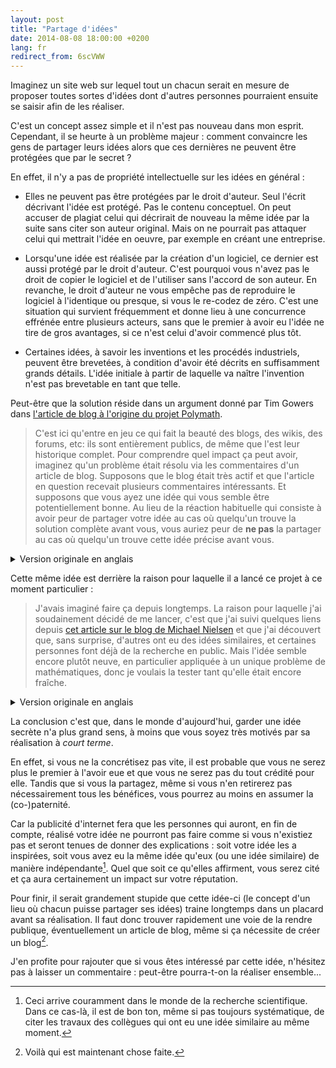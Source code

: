 ```yaml
---
layout: post
title: "Partage d'idées"
date: 2014-08-08 18:00:00 +0200
lang: fr
redirect_from: 6scVWW
---
```


Imaginez un site web sur lequel tout un chacun
serait en mesure de proposer toutes sortes d'idées dont d'autres
personnes pourraient ensuite se saisir afin de les réaliser.

C'est un concept assez simple
et il n'est pas nouveau dans mon esprit.
Cependant, il se heurte à un problème majeur :
comment convaincre les gens de partager leurs idées
alors que ces dernières ne peuvent être protégées que par le secret ?

En effet, il n'y a pas de propriété intellectuelle sur les idées en général :

* Elles ne peuvent pas être protégées par le droit d'auteur.
Seul l'écrit décrivant l'idée est protégé. Pas le contenu conceptuel.
On peut accuser de plagiat celui qui décrirait de nouveau la même idée par la
suite sans citer son auteur original. Mais on ne pourrait pas attaquer celui
qui mettrait l'idée en oeuvre, par exemple en créant une entreprise.

* Lorsqu'une idée est réalisée par la création d'un logiciel, ce dernier est aussi
protégé par le droit d'auteur. C'est pourquoi vous n'avez pas le droit de copier
le logiciel et de l'utiliser sans l'accord de son auteur.
En revanche, le droit d'auteur ne vous empêche pas de reproduire le logiciel à
l'identique ou presque, si vous le re-codez de zéro.
C'est une situation qui survient fréquemment et donne lieu à une concurrence
effrénée entre plusieurs acteurs, sans que le premier à avoir eu l'idée ne tire
de gros avantages, si ce n'est celui d'avoir commencé plus tôt.

* Certaines idées, à savoir les inventions et les procédés industriels, peuvent
être brevetées, à condition d'avoir été décrits en suffisamment grands détails.
L'idée initiale à partir de laquelle va naître l'invention n'est pas brevetable
en tant que telle.

Peut-être que la solution réside dans un argument donné par Tim Gowers
dans [l'article de blog à l'origine du projet Polymath](http://gowers.wordpress.com/2009/01/27/is-massively-collaborative-mathematics-possible/).

> C'est ici qu'entre en jeu ce qui fait la beauté des blogs, des wikis, des forums, etc:
> ils sont entièrement publics, de même que l'est leur historique complet.
> Pour comprendre quel impact ça peut avoir, imaginez qu'un problème était résolu via les commentaires d'un article de blog.
> Supposons que le blog était très actif et que l'article en question recevait plusieurs commentaires intéressants.
> Et supposons que vous ayez une idée qui vous semble être potentiellement bonne.
> Au lieu de la réaction habituelle qui consiste à avoir peur de partager votre idée au cas où quelqu'un trouve la
> solution complète avant vous, vous auriez peur de **ne pas** la partager au cas où quelqu'un trouve cette idée
> précise avant vous.

<details>
	<summary>Version originale en anglais</summary>
	<blockquote><p>
		Here is where the beauty of blogs, wikis, forums etc. comes in:
		they are completely public, as is their entire history.
		To see what effect this might have, imagine that a problem was being solved via comments on a blog post.
		Suppose that the blog was pretty active and that the post was getting several interesting comments.
		And suppose that you had an idea that you thought might be a good one.
		Instead of the usual reaction of being afraid to share it in case someone else beat you to the solution,
		you would be afraid <strong>not</strong> to share it in case someone beat you to that particular idea.
	</p></blockquote>
</details>

Cette même idée est derrière la raison pour laquelle il a lancé ce projet à ce moment particulier :

> J'avais imaginé faire ça depuis longtemps.
> La raison pour laquelle j'ai soudainement décidé de me lancer, c'est
> que j'ai suivi quelques liens depuis
> [cet article sur le blog de Michael Nielsen](http://michaelnielsen.org/blog/?p=545)
> et que j'ai découvert que, sans surprise, d'autres ont eu des idées similaires,
> et certaines personnes font déjà de la recherche en public.
> Mais l'idée semble encore plutôt neuve, en particulier appliquée à un unique
> problème de mathématiques, donc je voulais la tester tant qu'elle était encore fraîche.

<details>
	<summary>Version originale en anglais</summary>
	<blockquote><p>
		I’ve been thinking of doing this for a long time.
		The reason I’ve suddenly decided to go ahead is
		that I followed a couple of links from
		<a href="http://michaelnielsen.org/blog/?p=545">this post on Michael Nielsen’s blog</a>,
		and discovered that, unsurprisingly, others have had similar ideas,
		and some people are already doing research in public.
		But the idea still seems pretty new,
		particularly when applied to one single mathematics problem,
		so I wanted to try it out when it was still fresh.
	</p></blockquote>
</details>

La conclusion c'est que, dans le monde d'aujourd'hui,
garder une idée secrète n'a plus grand sens,
à moins que vous soyez très motivés par sa réalisation à *court terme*.

En effet, si vous ne la concrétisez pas vite,
il est probable que vous ne serez plus le premier à l'avoir eue et
que vous ne serez pas du tout crédité pour elle.
Tandis que si vous la partagez,
même si vous n'en retirerez pas nécessairement tous les bénéfices,
vous pourrez au moins en assumer la (co-)paternité.

Car la publicité d'internet fera que les personnes
qui auront, en fin de compte, réalisé votre idée ne pourront pas faire
comme si vous n'existiez pas et seront tenues de donner des explications :
soit votre idée les a inspirées,
soit vous avez eu la même idée qu'eux (ou une idée similaire) de manière indépendante[^1].
Quel que soit ce qu'elles affirment,
vous serez cité et ça aura certainement un impact sur votre réputation.

Pour finir, il serait grandement stupide que cette idée-ci
(le concept d'un lieu où chacun puisse partager ses idées) traine longtemps
dans un placard avant sa réalisation.
Il faut donc trouver rapidement une voie de la rendre publique,
éventuellement un article de blog, même si ça nécessite de créer un blog[^2].

J'en profite pour rajouter que si vous êtes intéressé par cette idée, n'hésitez
pas à laisser un commentaire : peut-être pourra-t-on la réaliser ensemble...

[^1]: Ceci arrive couramment dans le monde de la recherche scientifique. Dans ce cas-là, il est de bon ton, même si pas toujours systématique, de citer les travaux des collègues qui ont eu une idée similaire au même moment.

[^2]: Voilà qui est maintenant chose faite.